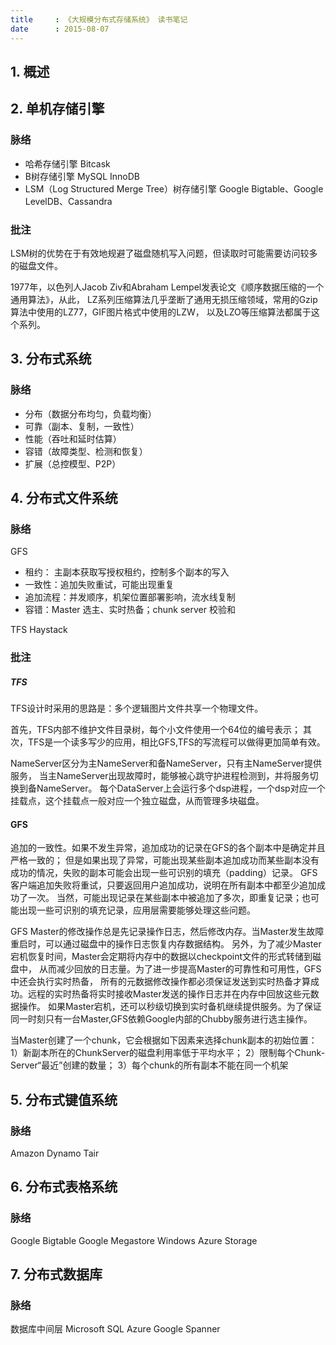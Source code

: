 ```yaml
---
title     : 《大规模分布式存储系统》 读书笔记
date      : 2015-08-07
---
```


## 1. 概述


## 2. 单机存储引擎
### 脉络
  - 哈希存储引擎  Bitcask
  - B树存储引擎   MySQL InnoDB
  - LSM（Log Structured Merge Tree）树存储引擎  Google Bigtable、Google LevelDB、Cassandra

### 批注
LSM树的优势在于有效地规避了磁盘随机写入问题，但读取时可能需要访问较多的磁盘文件。

1977年，以色列人Jacob Ziv和Abraham Lempel发表论文《顺序数据压缩的一个通用算法》，从此，
LZ系列压缩算法几乎垄断了通用无损压缩领域，常用的Gzip算法中使用的LZ77，GIF图片格式中使用的LZW，
以及LZO等压缩算法都属于这个系列。


## 3. 分布式系统
### 脉络
  - 分布（数据分布均匀，负载均衡）
  - 可靠（副本、复制，一致性）
  - 性能（吞吐和延时估算）
  - 容错（故障类型、检测和恢复）
  - 扩展（总控模型、P2P）


## 4. 分布式文件系统
### 脉络
  GFS
   - 租约：  主副本获取写授权租约，控制多个副本的写入
   - 一致性：追加失败重试，可能出现重复
   - 追加流程：并发顺序，机架位置部署影响，流水线复制
   - 容错：Master 选主、实时热备；chunk server 校验和

  TFS
  Haystack


### 批注
##### TFS
TFS设计时采用的思路是：多个逻辑图片文件共享一个物理文件。

首先，TFS内部不维护文件目录树，每个小文件使用一个64位的编号表示；
其次，TFS是一个读多写少的应用，相比GFS,TFS的写流程可以做得更加简单有效。

NameServer区分为主NameServer和备NameServer，只有主NameServer提供服务，
当主NameServer出现故障时，能够被心跳守护进程检测到，并将服务切换到备NameServer。
每个DataServer上会运行多个dsp进程，一个dsp对应一个挂载点，这个挂载点一般对应一个独立磁盘，从而管理多块磁盘。

#### GFS
追加的一致性。如果不发生异常，追加成功的记录在GFS的各个副本中是确定并且严格一致的；
但是如果出现了异常，可能出现某些副本追加成功而某些副本没有成功的情况，失败的副本可能会出现一些可识别的填充（padding）记录。
GFS客户端追加失败将重试，只要返回用户追加成功，说明在所有副本中都至少追加成功了一次。
当然，可能出现记录在某些副本中被追加了多次，即重复记录；也可能出现一些可识别的填充记录，应用层需要能够处理这些问题。

GFS Master的修改操作总是先记录操作日志，然后修改内存。当Master发生故障重启时，可以通过磁盘中的操作日志恢复内存数据结构。
另外，为了减少Master宕机恢复时间，Master会定期将内存中的数据以checkpoint文件的形式转储到磁盘中，
从而减少回放的日志量。为了进一步提高Master的可靠性和可用性，GFS中还会执行实时热备，
所有的元数据修改操作都必须保证发送到实时热备才算成功。远程的实时热备将实时接收Master发送的操作日志并在内存中回放这些元数据操作。
如果Master宕机，还可以秒级切换到实时备机继续提供服务。为了保证同一时刻只有一台Master,GFS依赖Google内部的Chubby服务进行选主操作。

当Master创建了一个chunk，它会根据如下因素来选择chunk副本的初始位置：
  1）新副本所在的ChunkServer的磁盘利用率低于平均水平；
  2）限制每个Chunk-Server“最近”创建的数量；
  3）每个chunk的所有副本不能在同一个机架


## 5. 分布式键值系统
### 脉络
Amazon Dynamo
Tair


## 6. 分布式表格系统
### 脉络
Google Bigtable
Google Megastore
Windows Azure Storage


## 7. 分布式数据库
### 脉络
数据库中间层
Microsoft SQL Azure
Google Spanner
